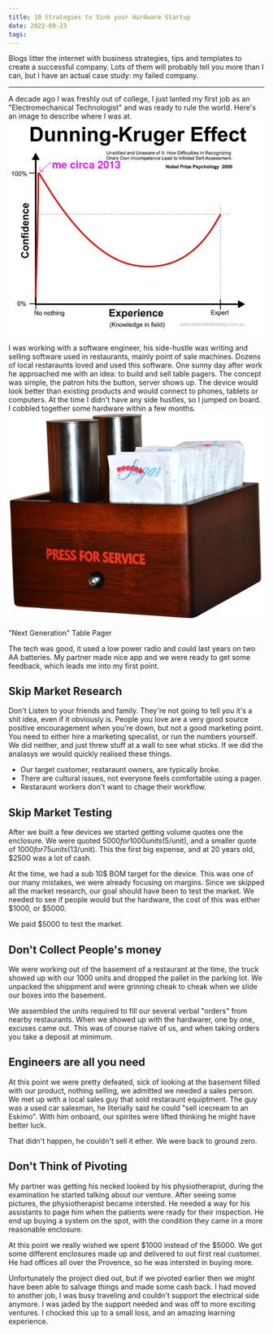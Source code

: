 ```yaml
---
title: 10 Strategies to Sink your Hardware Startup
date: 2022-09-23
tags:
---
```


Blogs litter the internet with business strategies, tips and templates to create a successful company. Lots of them will probably tell you more than I can, but I have an actual case study: my failed company.

---
A decade ago I was freshly out of college, I just lanted my first job as an "Electromechanical Technologist" and was ready to rule the world. Here's an image to describe where I was at. 
![](/img/me_2013.png)

I was working with a software engineer, his side-hustle was writing and selling software used in restaurants, mainly point of sale machines. Dozens of local restaraunts loved and used this software. One sunny day after work he approached me with an idea: to build and sell table pagers. The concept was simple, the patron hits the button, server shows up. The device would look better than existing products and would connect to phones, tablets or computers. At the time I didn't have any side hustles, so I jumped on board. I cobbled together some hardware within a few months.
![](/img/page_up.jpg)<figcaption>"Next Generation" Table Pager</figcaption>

The tech was good, it used a low power radio and could last years on two AA batteries. My partner made nice app and we were ready to get some feedback, which leads me into my first point.

## Skip Market Research
Don't Listen to your friends and family. They're not going to tell you it's a shit idea, even if it obviously is. People you love are a very good source positive encouragement when you're down, but not a good marketing point. You need to either hire a marketing specalist, or run the numbers yourself. We did neither, and just threw stuff at a wall to see what sticks. If we did the analasys we would quickly realised these things.

 - Our target customer, restaraunt owners, are typically broke.
 - There are cultural issues, not everyone feels comfortable using a pager.
 - Restaraunt workers don't want to chage their workflow.


## Skip Market Testing
After we built a few devices we started getting volume quotes one the enclosure. We were quoted $5000 for 1000 units ($5/unit), and a smaller quote of $1000 for 75 units ($13/unit). This the first big expense, and at 20 years old, $2500 was a lot of cash.

At the time, we had a sub 10$ BOM target for the device. This was one of our many mistakes, we were already focusing on margins. Since we skipped all the market research, our goal should have been to test the market. We needed to see if people would but the hardware, the cost of this was either $1000, or $5000.

We paid $5000 to test the market.


## Don't Collect People's money
We were working out of the basement of a restaurant at the time, the truck showed up with our 1000 units and dropped the pallet in the parking lot. We unpacked the shippment and were grinning cheak to cheak when we slide our boxes into the basement.

We assembled the units required to fill our several verbal "orders" from nearby restaurants. When we showed up with the hardwarer, one by one, excuses came out. This was of course naive of us, and when taking orders you take a deposit at minimum.


## Engineers are all you need
At this point we were pretty defeated, sick of looking at the basement filled with our product, nothing selling, we admitted we needed a sales person. We met up with a local sales guy that sold restaraunt equiptment. The guy was a used car salesman, he literially said he could "sell icecream to an Eskimo". With him onboard, our spirites were lifted thinking he might have better luck.

That didn't happen, he couldn't sell it ether. We were back to ground zero.


## Don't Think of Pivoting
My partner was getting his necked looked by his physiotherapist, during the examination he started talking about our venture. After seeing some pictures, the physiotherapist became intersted.
He needed a way for his assistants to page him when the patients were ready for their inspection. He end up buying a system on the spot, with the condition they came in a more reasonable enclosure.

At this point we really wished we spent $1000 instead of the $5000. We got some different enclosures made up and delivered to out first real customer. He had offices all over the Provence, so he was intersted in buying more. 


Unfortunately the project died out, but if we pivoted earlier then we might have been able to salvage things and made some cash back. I had moved to another job, I was busy traveling and couldn't support the electrical side anymore. I was jaded by the support needed and was off to more exciting ventures. I chocked this up to a small loss, and an amazing learning experience.

